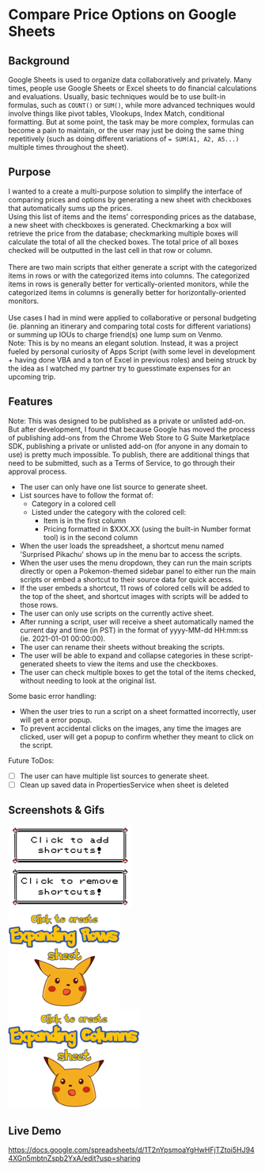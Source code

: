 # Compare Price Options on Google Sheets


## Background
Google Sheets is used to organize data collaboratively and privately. Many times, people use Google Sheets or Excel sheets to do financial calculations and evaluations. Usually, basic techniques would be to use built-in formulas, such as `COUNT()` or `SUM()`, while more advanced techniques would involve things like pivot tables, Vlookups, Index Match, conditional formatting. But at some point, the task may be more complex, formulas can become a pain to maintain, or the user may just be doing the same thing repetitively (such as doing different variations of `= SUM(A1, A2, A5...)` multiple times throughout the sheet).

## Purpose
I wanted to a create a multi-purpose solution to simplify the interface of comparing prices and options by generating a new sheet with checkboxes that automatically sums up the prices.  
Using this list of items and the items' corresponding prices as the database, a new sheet with checkboxes is generated. Checkmarking a box will retrieve the price from the database; checkmarking multiple boxes will calculate the total of all the checked boxes. The total price of all boxes checked will be outputted in the last cell in that row or column.
<br /> <br />
There are two main scripts that either generate a script with the categorized items in rows or with the categorized items into columns. The categorized items in rows is generally better for vertically-oriented monitors, while the categorized items in columns is generally better for horizontally-oriented monitors.
<br /> </br>
Use cases I had in mind were applied to collaborative or personal budgeting (ie. planning an itinerary and comparing total costs for different variations) or summing up IOUs to charge friend(s) one lump sum on Venmo.  
Note: This is by no means an elegant solution. Instead, it was a project fueled by personal curiosity of Apps Script (with some level in development + having done VBA and a ton of Excel in previous roles) and being struck by the idea as I watched my partner try to guesstimate expenses for an upcoming trip.

## Features
Note: This was designed to be published as a private or unlisted add-on. But after development, I found that because Google has moved the process of publishing add-ons from the Chrome Web Store to G Suite Marketplace SDK, publishing a private or unlisted add-on (for anyone in any domain to use) is pretty much impossible. To publish, there are additional things that need to be submitted, such as a Terms of Service, to go through their approval process.
<br />
- The user can only have one list source to generate sheet.
- List sources have to follow the format of:
  - Category in a colored cell
  - Listed under the category with the colored cell:
    - Item is in the first column
    - Pricing formatted in $XXX.XX (using the built-in Number format tool) is in the second column
- When the user loads the spreadsheet, a shortcut menu named 'Surprised Pikachu' shows up in the menu bar to access the scripts.
- When the user uses the menu dropdown, they can run the main scripts directly or open a Pokemon-themed sidebar panel to either run the main scripts or embed a shortcut to their source data for quick access.
- If the user embeds a shortcut, 11 rows of colored cells will be added to the top of the sheet, and shortcut images with scripts will be added to those rows.
- The user can only use scripts on the currently active sheet.
- After running a script, user will receive a sheet automatically named the current day and time (in PST) in the format of yyyy-MM-dd HH:mm:ss (ie. 2021-01-01 00:00:00).
- The user can rename their sheets without breaking the scripts.
- The user will be able to expand and collapse categories in these script-generated sheets to view the items and use the checkboxes.
- The user can check multiple boxes to get the total of the items checked, without needing to look at the original list.

Some basic error handling:
- When the user tries to run a script on a sheet formatted incorrectly, user will get a error popup.
- To prevent accidental clicks on the images, any time the images are clicked, user will get a popup to confirm whether they meant to click on the script.

Future ToDos:
- [ ] The user can have multiple list sources to generate sheet.
- [ ] Clean up saved data in PropertiesService when sheet is deleted

## Screenshots & Gifs

![Image of Add Dialog](https://github.com/vanilla-willa/itemized-prices-comparison-google-sheets/blob/main/assets/dialog-clicktoadd.png)
<br />
![Image of Remove Dialog](https://github.com/vanilla-willa/itemized-prices-comparison-google-sheets/blob/main/assets/dialog-clicktoremove.png)
<br />
<img src="https://github.com/vanilla-willa/itemized-prices-comparison-google-sheets/blob/main/assets/expandingrowspika-510x450.png" width="227" height="200">
<br />
<img src="https://github.com/vanilla-willa/itemized-prices-comparison-google-sheets/blob/main/assets/expandingcolumnspika-600x450.png" width="266" height="200">

## Live Demo
https://docs.google.com/spreadsheets/d/1T2nYpsmoaYgHwHFjTZtoi5HJ944XGn5mbtnZspb2YxA/edit?usp=sharing
